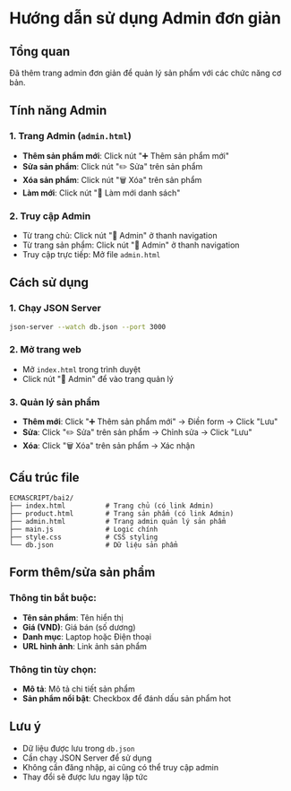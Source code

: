 # Hướng dẫn sử dụng Admin đơn giản

## Tổng quan
Đã thêm trang admin đơn giản để quản lý sản phẩm với các chức năng cơ bản.

## Tính năng Admin

### 1. Trang Admin (`admin.html`)
- **Thêm sản phẩm mới**: Click nút "➕ Thêm sản phẩm mới"
- **Sửa sản phẩm**: Click nút "✏️ Sửa" trên sản phẩm
- **Xóa sản phẩm**: Click nút "🗑️ Xóa" trên sản phẩm
- **Làm mới**: Click nút "🔄 Làm mới danh sách"

### 2. Truy cập Admin
- Từ trang chủ: Click nút "🔧 Admin" ở thanh navigation
- Từ trang sản phẩm: Click nút "🔧 Admin" ở thanh navigation
- Truy cập trực tiếp: Mở file `admin.html`

## Cách sử dụng

### 1. Chạy JSON Server
```bash
json-server --watch db.json --port 3000
```

### 2. Mở trang web
- Mở `index.html` trong trình duyệt
- Click nút "🔧 Admin" để vào trang quản lý

### 3. Quản lý sản phẩm
- **Thêm mới**: Click "➕ Thêm sản phẩm mới" → Điền form → Click "Lưu"
- **Sửa**: Click "✏️ Sửa" trên sản phẩm → Chỉnh sửa → Click "Lưu"
- **Xóa**: Click "🗑️ Xóa" trên sản phẩm → Xác nhận

## Cấu trúc file

```
ECMASCRIPT/bai2/
├── index.html          # Trang chủ (có link Admin)
├── product.html        # Trang sản phẩm (có link Admin)
├── admin.html          # Trang admin quản lý sản phẩm
├── main.js             # Logic chính
├── style.css           # CSS styling
└── db.json             # Dữ liệu sản phẩm
```

## Form thêm/sửa sản phẩm

### Thông tin bắt buộc:
- **Tên sản phẩm**: Tên hiển thị
- **Giá (VND)**: Giá bán (số dương)
- **Danh mục**: Laptop hoặc Điện thoại
- **URL hình ảnh**: Link ảnh sản phẩm

### Thông tin tùy chọn:
- **Mô tả**: Mô tả chi tiết sản phẩm
- **Sản phẩm nổi bật**: Checkbox để đánh dấu sản phẩm hot

## Lưu ý
- Dữ liệu được lưu trong `db.json`
- Cần chạy JSON Server để sử dụng
- Không cần đăng nhập, ai cũng có thể truy cập admin
- Thay đổi sẽ được lưu ngay lập tức
